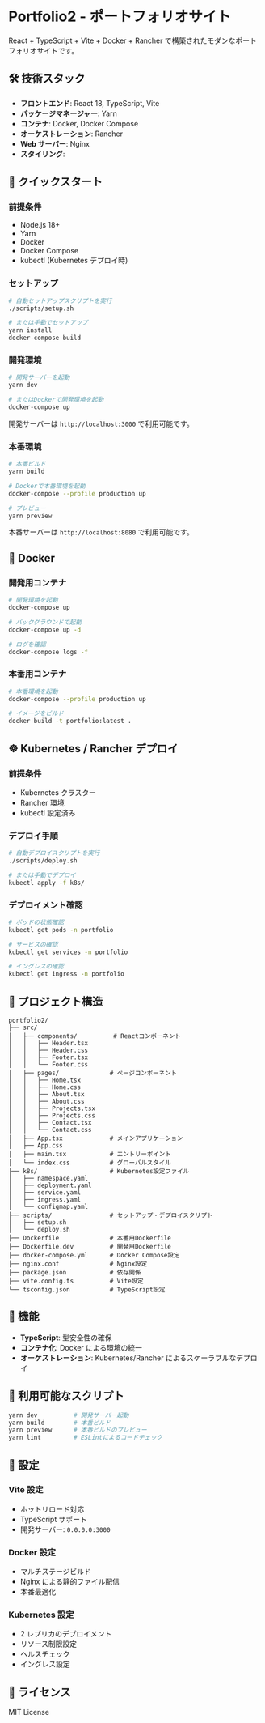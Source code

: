 # Portfolio2 - ポートフォリオサイト

React + TypeScript + Vite + Docker + Rancher で構築されたモダンなポートフォリオサイトです。

## 🛠️ 技術スタック

- **フロントエンド**: React 18, TypeScript, Vite
- **パッケージマネージャー**: Yarn
- **コンテナ**: Docker, Docker Compose
- **オーケストレーション**: Rancher
- **Web サーバー**: Nginx
- **スタイリング**:

## 🚀 クイックスタート

### 前提条件

- Node.js 18+
- Yarn
- Docker
- Docker Compose
- kubectl (Kubernetes デプロイ時)

### セットアップ

```bash
# 自動セットアップスクリプトを実行
./scripts/setup.sh

# または手動でセットアップ
yarn install
docker-compose build
```

### 開発環境

```bash
# 開発サーバーを起動
yarn dev

# またはDockerで開発環境を起動
docker-compose up
```

開発サーバーは `http://localhost:3000` で利用可能です。

### 本番環境

```bash
# 本番ビルド
yarn build

# Dockerで本番環境を起動
docker-compose --profile production up

# プレビュー
yarn preview
```

本番サーバーは `http://localhost:8080` で利用可能です。

## 🐳 Docker

### 開発用コンテナ

```bash
# 開発環境を起動
docker-compose up

# バックグラウンドで起動
docker-compose up -d

# ログを確認
docker-compose logs -f
```

### 本番用コンテナ

```bash
# 本番環境を起動
docker-compose --profile production up

# イメージをビルド
docker build -t portfolio:latest .
```

## ☸️ Kubernetes / Rancher デプロイ

### 前提条件

- Kubernetes クラスター
- Rancher 環境
- kubectl 設定済み

### デプロイ手順

```bash
# 自動デプロイスクリプトを実行
./scripts/deploy.sh

# または手動でデプロイ
kubectl apply -f k8s/
```

### デプロイメント確認

```bash
# ポッドの状態確認
kubectl get pods -n portfolio

# サービスの確認
kubectl get services -n portfolio

# イングレスの確認
kubectl get ingress -n portfolio
```

## 📁 プロジェクト構造

```
portfolio2/
├── src/
│   ├── components/          # Reactコンポーネント
│   │   ├── Header.tsx
│   │   ├── Header.css
│   │   ├── Footer.tsx
│   │   └── Footer.css
│   ├── pages/              # ページコンポーネント
│   │   ├── Home.tsx
│   │   ├── Home.css
│   │   ├── About.tsx
│   │   ├── About.css
│   │   ├── Projects.tsx
│   │   ├── Projects.css
│   │   ├── Contact.tsx
│   │   └── Contact.css
│   ├── App.tsx             # メインアプリケーション
│   ├── App.css
│   ├── main.tsx            # エントリーポイント
│   └── index.css           # グローバルスタイル
├── k8s/                    # Kubernetes設定ファイル
│   ├── namespace.yaml
│   ├── deployment.yaml
│   ├── service.yaml
│   ├── ingress.yaml
│   └── configmap.yaml
├── scripts/                # セットアップ・デプロイスクリプト
│   ├── setup.sh
│   └── deploy.sh
├── Dockerfile              # 本番用Dockerfile
├── Dockerfile.dev          # 開発用Dockerfile
├── docker-compose.yml      # Docker Compose設定
├── nginx.conf              # Nginx設定
├── package.json            # 依存関係
├── vite.config.ts          # Vite設定
└── tsconfig.json           # TypeScript設定
```

## 🎨 機能
- **TypeScript**: 型安全性の確保
- **コンテナ化**: Docker による環境の統一
- **オーケストレーション**: Kubernetes/Rancher によるスケーラブルなデプロイ

## 📝 利用可能なスクリプト

```bash
yarn dev          # 開発サーバー起動
yarn build        # 本番ビルド
yarn preview      # 本番ビルドのプレビュー
yarn lint         # ESLintによるコードチェック
```

## 🔧 設定

### Vite 設定

- ホットリロード対応
- TypeScript サポート
- 開発サーバー: `0.0.0.0:3000`

### Docker 設定

- マルチステージビルド
- Nginx による静的ファイル配信
- 本番最適化

### Kubernetes 設定

- 2 レプリカのデプロイメント
- リソース制限設定
- ヘルスチェック
- イングレス設定

## 📄 ライセンス

MIT License
